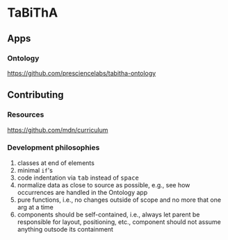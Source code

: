 # TaBiThA

## Apps

### Ontology

https://github.com/presciencelabs/tabitha-ontology


## Contributing

### Resources

https://github.com/mdn/curriculum

### Development philosophies

1. classes at end of elements
1. minimal `if`'s
1. code indentation via <kbd>tab</kbd> instead of <kbd>space</kbd>
1. normalize data as close to source as possible, e.g., see how occurrences are handled in the Ontology app
1. pure functions, i.e., no changes outside of scope and no more that one arg at a time
1. components should be self-contained, i.e., always let parent be responsible for layout, positioning, etc., component should not assume anything outsode its containment

